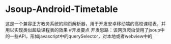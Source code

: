 # Jsoup-Android-Timetable
这是一个兼容正方教务系统的网页解析器，用于开发安卓移动端的高校课程表，并用以实现类似超级课程表的效果
#开发要点
开发思路：该网页爬虫使用了jsoup中的一些API，形如javascript中的querySelector，对本地或者webview中的
